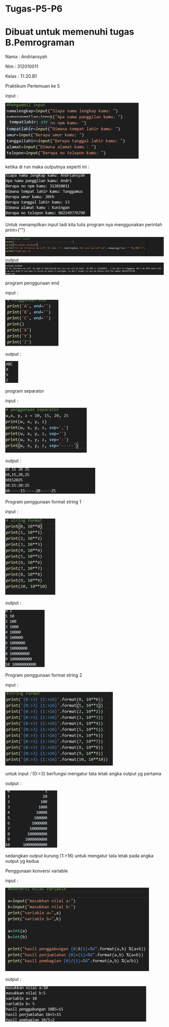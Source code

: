# Tugas-P5-P6
# Dibuat untuk memenuhi tugas B.Pemrograman 

Nama : Andriansyah

Nim  : 312010011

Kelas : TI.20.B1



Praktikum Pertemuan ke 5

input : 

![ss](Picture/InputP5.jpg)

ketika di run maka outputnya seperti ini :

![ss](Picture/OutputP5.jpg)

Untuk menampilkan input tadi kita tulis program nya menggunakan perintah print=("")

![ss](Picture/Input.jpg)
output
![ss](Picture/Output.jpg)

program penggunaan end

input : 

![ss](Picture/SyntaxPE.jpg)

output : 

![ss](Picture/Output%20PE.jpg)


program separator 

input : 

![ss](Picture/SyntaxPS.jpg)

output : 

![ss](Picture/OutputPS.jpg)


Program penggunaan format string 1

input : 

![ss](Picture/String1.jpg)


output : 

![ss](Picture/OutputString1.jpg)

Program penggunaan format string 2

input : 

![ss](Picture/String2.jpg)


untuk input :'(0:>3) berfungsi mengatur tata letak angka output yg pertama

output : 

![ss](Picture/OutputString2.jpg)


sedangkan output kurung (1:>16) untuk mengatur tata letak pada angka output yg kedua


Penggunaan konversi variable

input : 

![ss](Picture/InputKV.jpg)


output : 

![ss](Picture/OutputKV.jpg)



